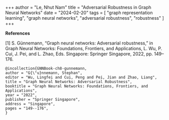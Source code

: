 +++
author = "Le, Nhut Nam"
title = "Adversarial Robustness in Graph Neural Networks"
date = "2024-02-20"
tags = [
    "graph representation learning", "graph neural networks", "adversarial robustness", "robustness"
]
+++




**References**

[1] S. Günnemann, “Graph neural networks: Adversarial robustness,” in Graph Neural Networks: Foundations, Frontiers, and Applications, L. Wu, P. Cui, J. Pei, and L. Zhao, Eds. Singapore: Springer Singapore, 2022, pp. 149–176.

```
@incollection{GNNBook-ch8-gunnemann,
author = "G{\"u}nnemann, Stephan",
editor = "Wu, Lingfei and Cui, Peng and Pei, Jian and Zhao, Liang",
title = "Graph Neural Networks: Adversarial Robustness",
booktitle = "Graph Neural Networks: Foundations, Frontiers, and Applications",
year = "2022",
publisher = "Springer Singapore",
address = "Singapore",
pages = "149--176",
}
```